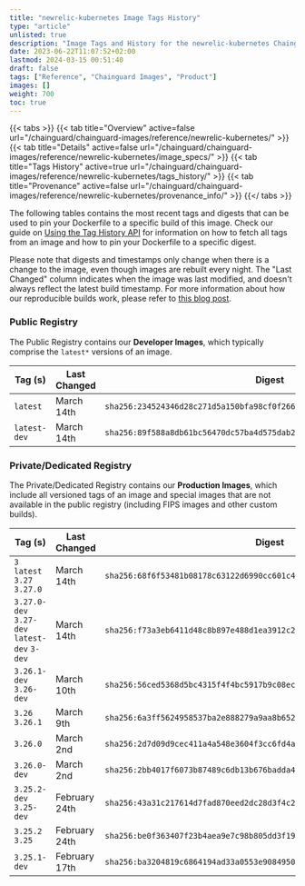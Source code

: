 ```yaml
---
title: "newrelic-kubernetes Image Tags History"
type: "article"
unlisted: true
description: "Image Tags and History for the newrelic-kubernetes Chainguard Image"
date: 2023-06-22T11:07:52+02:00
lastmod: 2024-03-15 00:51:40
draft: false
tags: ["Reference", "Chainguard Images", "Product"]
images: []
weight: 700
toc: true
---
```


{{< tabs >}}
{{< tab title="Overview" active=false url="/chainguard/chainguard-images/reference/newrelic-kubernetes/" >}}
{{< tab title="Details" active=false url="/chainguard/chainguard-images/reference/newrelic-kubernetes/image_specs/" >}}
{{< tab title="Tags History" active=true url="/chainguard/chainguard-images/reference/newrelic-kubernetes/tags_history/" >}}
{{< tab title="Provenance" active=false url="/chainguard/chainguard-images/reference/newrelic-kubernetes/provenance_info/" >}}
{{</ tabs >}}

The following tables contains the most recent tags and digests that can be used to pin your Dockerfile to a specific build of this image. Check our guide on [Using the Tag History API](/chainguard/chainguard-images/using-the-tag-history-api/) for information on how to fetch all tags from an image and how to pin your Dockerfile to a specific digest.

Please note that digests and timestamps only change when there is a change to the image, even though images are rebuilt every night. The "Last Changed" column indicates when the image was last modified, and doesn't always reflect the latest build timestamp. For more information about how our reproducible builds work, please refer to [this blog post](https://www.chainguard.dev/unchained/reproducing-chainguards-reproducible-image-builds).

### Public Registry
The Public Registry contains our **Developer Images**, which typically comprise the `latest*` versions of an image.

| Tag (s)       | Last Changed | Digest                                                                    |
|---------------|--------------|---------------------------------------------------------------------------|
|  `latest`     | March 14th   | `sha256:234524346d28c271d5a150bfa98cf0f266505c142e04f8fc3ab34433aced5812` |
|  `latest-dev` | March 14th   | `sha256:89f588a8db61bc56470dc57ba4d575dab2fdeb362f28ba2e0bdf7ae6f1a61b14` |


### Private/Dedicated Registry
The Private/Dedicated Registry contains our **Production Images**, which include all versioned tags of an image and special images that are not available in the public registry (including FIPS images and other custom builds).

| Tag (s)                                       | Last Changed  | Digest                                                                    |
|-----------------------------------------------|---------------|---------------------------------------------------------------------------|
|  `3` `latest` `3.27` `3.27.0`                 | March 14th    | `sha256:68f6f53481b08178c63122d6990cc601c49382a5f91dc6e99803a0f7b2556aa9` |
|  `3.27.0-dev` `3.27-dev` `latest-dev` `3-dev` | March 14th    | `sha256:f73a3eb6411d48c8b897e488d1ea3912c20dba24c9f1bce563e6edba1e25c53d` |
|  `3.26.1-dev` `3.26-dev`                      | March 10th    | `sha256:56ced5368d5bc4315f4f4bc5917b9c08ec5a6a340c44c1d504243268b947e652` |
|  `3.26` `3.26.1`                              | March 9th     | `sha256:6a3ff5624958537ba2e888279a9aa8b652b98cb14ccac2ebd69725ce87917fa5` |
|  `3.26.0`                                     | March 2nd     | `sha256:2d7d09d9cec411a4a548e3604f3cc6fd4a82571b6f51bea619c946d0f1c61f31` |
|  `3.26.0-dev`                                 | March 2nd     | `sha256:2bb4017f6073b87489c6db13b676badda4aed4802edf310d4e05431e2af9a20a` |
|  `3.25.2-dev` `3.25-dev`                      | February 24th | `sha256:43a31c217614d7fad870eed2dc28d3f4c287f69abb534447ee223630a038ffb9` |
|  `3.25.2` `3.25`                              | February 24th | `sha256:be0f363407f23b4aea9e7c98b805dd3f19ddf6fc8b9f0708e80ae497ff046d0f` |
|  `3.25.1-dev`                                 | February 17th | `sha256:ba3204819c6864194ad33a0553e90849507983619e2f926f472406cab87243a1` |


